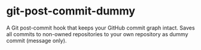 # git-post-commit-dummy
A Git post-commit hook that keeps your GitHub commit graph intact. Saves all commits to non-owned repositories to your own repository as dummy commit (message only).
